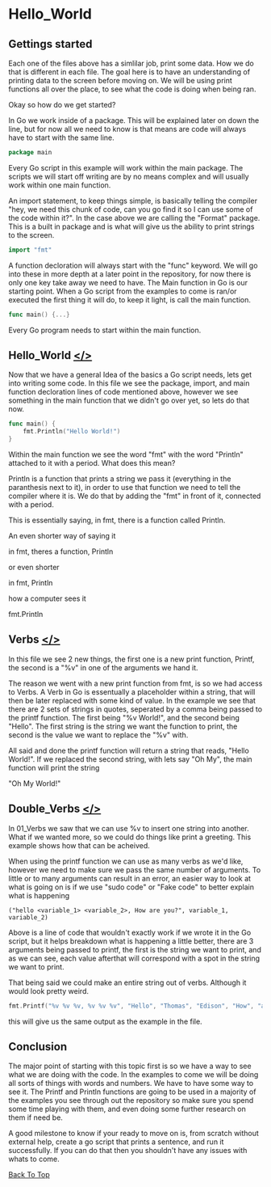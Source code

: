 # Hello_World

## Gettings started 

Each one of the files above has a simlilar job, print some data. How we do that is different in each file. The goal here is to have an understanding of printing data to the screen before moving on. We will be using print functions all over the place, to see what the code is doing when being ran.

Okay so how do we get started? 

In Go we work inside of a package. This will be explained later on down the line, but for now all we need to know is that means are code will always have to start with the same line.

```go
package main
```
Every Go script in this example will work within the main package. The scripts we will start off writing are by no means complex and will usually work within one main function.

An import statement, to keep things simple, is basically telling the compiler "hey, we need this chunk of code, can you go find it so I can use some of the code within it?". In the case above we are calling the "Format" package. This is a built in package and is what will give us the ability to print strings to the screen.

```go
import "fmt"
```

A function decloration will always start with the "func" keyword. We will go into these in more depth at a later point in the repository, for now there is only one key take away we need to have. The Main function in Go is our starting point. When a Go script from the examples to come is ran/or executed the first thing it will do, to keep it light, is call the main function.

```go
func main() {...}
```

Every Go program needs to start within the main function.

## Hello_World [</>](https://github.com/Syssos/Learning_Go/blob/main/0x00_Hello_World/00_Hello_World.go)
Now that we have a general Idea of the basics a Go script needs, lets get into writing some code. In this file we see the package, import, and main function decloration lines of code mentioned above, however we see something in the main function that we didn't go over yet, so lets do that now.

```go
func main() {
	fmt.Println("Hello World!")
}
```
Within the main function we see the word "fmt" with the word "Println" attached to it with a period. What does this mean?

Println is a function that prints a string we pass it (everything in the paranthesis next to it), in order to use that function we need to tell the compiler where it is. We do that by adding the "fmt" in front of it, connected with a period.

This is essentially saying, in fmt, there is a function called Println.

An even shorter way of saying it

in fmt, theres a function, Println

or even shorter

in fmt, Println

how a computer sees it

fmt.Println

## Verbs [</>](https://github.com/Syssos/Learning_Go/blob/main/0x00_Hello_World/01_Verbs.go)
In this file we see 2 new things, the first one is a new print function, Printf, the second is a "%v" in one of the arguments we hand it.

The reason we went with a new print function from fmt, is so we had access to Verbs. A Verb in Go is essentually a placeholder within a string, that will then be later replaced with some kind of value. In the example we see that there are 2 sets of strings in quotes, seperated by a comma being passed to the printf function. The first being "%v World!", and the second being "Hello". The first string is the string we want the function to print, the second is the value we want to replace the "%v" with.

All said and done the printf function will return a string that reads, "Hello World!". If we replaced the second string, with lets say "Oh My", the main function will print the string 

"Oh My World!"

## Double_Verbs [</>](https://github.com/Syssos/Learning_Go/blob/main/0x00_Hello_World/02_Double_Verbs.go)
In 01_Verbs we saw that we can use %v to insert one string into another. What if we wanted more, so we could do things like print a greeting. This example shows how that can be acheived.

When using the printf function we can use as many verbs as we'd like, however we need to make sure we pass the same number of arguments. To little or to many arguments can result in an error, an easier way to look at what is going on is if we use "sudo code" or "Fake code" to better explain what is happening

```
("hello <variable_1> <variable_2>, How are you?", variable_1, variable_2)
```
Above is a line of code that wouldn't exactly work if we wrote it in the Go script, but it helps breakdown what is happening a little better, there are 3 arguments being passed to printf, the first is the string we want to print, and as we can see, each value afterthat will correspond with a spot in the string we want to print.

That being said we could make an entire string out of verbs. Although it would look pretty weird.
```go
fmt.Printf("%v %v %v, %v %v %v", "Hello", "Thomas", "Edison", "How", "are", "you?")
```
this will give us the same output as the example in the file.

## Conclusion
The major point of starting with this topic first is so we have a way to see what we are doing with the code. In the examples to come we will be doing all sorts of things with words and numbers. We have to have some way to see it. The Printf and Println functions are going to be used in a majority of the examples you see through out the repository so make sure you spend some time playing with them, and even doing some further research on them if need be.

A good milestone to know if your ready to move on is, from scratch without external help, create a go script that prints a sentence, and run it successfully. If you can do that then you shouldn't have any issues with whats to come.

[Back To Top](#hello_world)